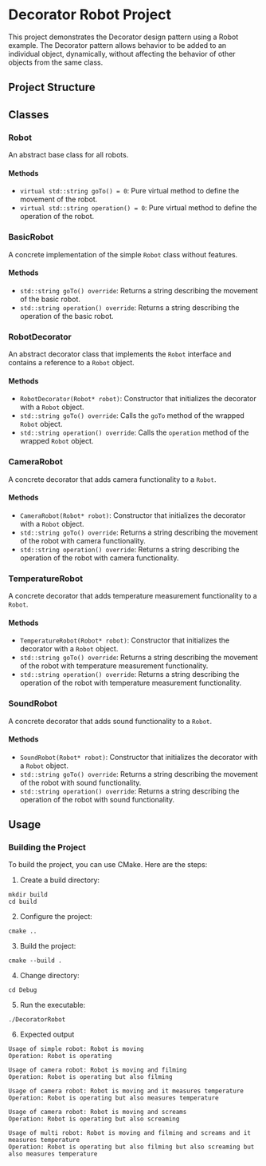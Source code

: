 # Decorator Robot Project

This project demonstrates the Decorator design pattern using a Robot example. The Decorator pattern allows behavior to be added to an individual object, dynamically, without affecting the behavior of other objects from the same class.

## Project Structure


## Classes

### Robot

An abstract base class for all robots.

#### Methods

- `virtual std::string goTo() = 0`: Pure virtual method to define the movement of the robot.
- `virtual std::string operation() = 0`: Pure virtual method to define the operation of the robot.

### BasicRobot

A concrete implementation of the simple `Robot` class without features.

#### Methods

- `std::string goTo() override`: Returns a string describing the movement of the basic robot.
- `std::string operation() override`: Returns a string describing the operation of the basic robot.

### RobotDecorator

An abstract decorator class that implements the `Robot` interface and contains a reference to a `Robot` object.

#### Methods

- `RobotDecorator(Robot* robot)`: Constructor that initializes the decorator with a `Robot` object.
- `std::string goTo() override`: Calls the `goTo` method of the wrapped `Robot` object.
- `std::string operation() override`: Calls the `operation` method of the wrapped `Robot` object.

### CameraRobot

A concrete decorator that adds camera functionality to a `Robot`.

#### Methods

- `CameraRobot(Robot* robot)`: Constructor that initializes the decorator with a `Robot` object.
- `std::string goTo() override`: Returns a string describing the movement of the robot with camera functionality.
- `std::string operation() override`: Returns a string describing the operation of the robot with camera functionality.

### TemperatureRobot

A concrete decorator that adds temperature measurement functionality to a `Robot`.

#### Methods

- `TemperatureRobot(Robot* robot)`: Constructor that initializes the decorator with a `Robot` object.
- `std::string goTo() override`: Returns a string describing the movement of the robot with temperature measurement functionality.
- `std::string operation() override`: Returns a string describing the operation of the robot with temperature measurement functionality.

### SoundRobot

A concrete decorator that adds sound functionality to a `Robot`.

#### Methods

- `SoundRobot(Robot* robot)`: Constructor that initializes the decorator with a `Robot` object.
- `std::string goTo() override`: Returns a string describing the movement of the robot with sound functionality.
- `std::string operation() override`: Returns a string describing the operation of the robot with sound functionality.

## Usage
### Building the Project
To build the project, you can use CMake. Here are the steps:

1. Create a build directory:
```
mkdir build
cd build
```
2. Configure the project:
```
cmake ..
```
3. Build the project:
```
cmake --build .
```
4. Change directory:
```
cd Debug
```
5. Run the executable:
```
./DecoratorRobot
```
6. Expected output
```
Usage of simple robot: Robot is moving
Operation: Robot is operating

Usage of camera robot: Robot is moving and filming
Operation: Robot is operating but also filming

Usage of camera robot: Robot is moving and it measures temperature
Operation: Robot is operating but also measures temperature

Usage of camera robot: Robot is moving and screams
Operation: Robot is operating but also screaming

Usage of multi robot: Robot is moving and filming and screams and it measures temperature
Operation: Robot is operating but also filming but also screaming but also measures temperature
```

